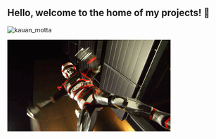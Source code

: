 ## Hello, welcome to the home of my projects! 👋


![kauan_motta](https://github-readme-stats.vercel.app/api/top-langs/?username=wifzw&hide=html&layout=compact&theme=radical)

<img src="./Jaspion-Flashman-Jiraiya.gif" alt="@Kauan_Motta">

